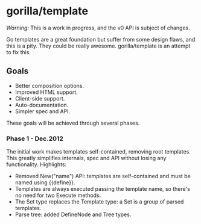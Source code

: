 gorilla/template
================

*Warning:* This is a work in progress, and the v0 API is subject of
changes.

Go templates are a great foundation but suffer from some design
flaws, and this is a pity. They could be really awesome.
gorilla/template is an attempt to fix this.

Goals
-----
- Better composition options.
- Improved HTML support.
- Client-side support.
- Auto-documentation.
- Simpler spec and API.

These goals will be achieved through several phases.

### Phase 1 - Dec.2012
The initial work makes templates self-contained, removing root
templates. This greatly simplifies internals, spec and API without
losing any functionality. Highlights:

- Removed New("name") API: templates are self-contained and must
  be named using {{define}}.
- Templates are always executed passing the template name, so there's
  no need for two Execute methods.
- The Set type replaces the Template type: a Set is a group
  of parsed templates.
- Parse tree: added DefineNode and Tree types.